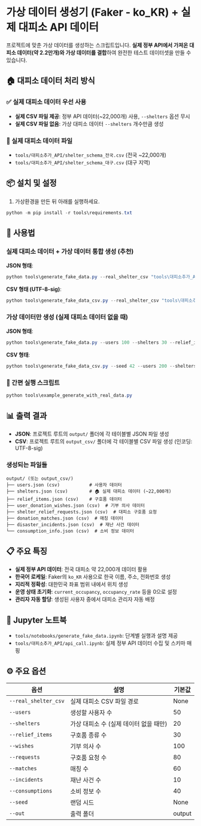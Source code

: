 # 가상 데이터 생성기 (Faker - ko_KR) + 실제 대피소 API 데이터

프로젝트에 맞춘 가상 데이터를 생성하는 스크립트입니다. **실제 정부 API에서 가져온 대피소 데이터(약 2.2만개)와 가상 데이터를 결합**하여 완전한 테스트 데이터셋을 만들 수 있습니다.

## 🏠 대피소 데이터 처리 방식

### ✅ 실제 대피소 데이터 우선 사용
- **실제 CSV 파일 제공**: 정부 API 데이터(~22,000개) 사용, `--shelters` 옵션 무시
- **실제 CSV 파일 없음**: 가상 대피소 데이터 `--shelters` 개수만큼 생성

### 📁 실제 대피소 데이터 파일
- `tools/대피소추가_API/shelter_schema_전국.csv` (전국 ~22,000개)
- `tools/대피소추가_API/shelter_schema_대구.csv` (대구 지역)

## 📦 설치 및 설정

1. 가상환경을 만든 뒤 아래를 실행하세요.

```powershell
python -m pip install -r tools\requirements.txt
```

## 🚀 사용법

### 실제 대피소 데이터 + 가상 데이터 통합 생성 (추천)

**JSON 형태**:
```powershell
python tools\generate_fake_data.py --real_shelter_csv "tools\대피소추가_API\shelter_schema_전국.csv" --users 100 --relief_items 50 --wishes 300 --requests 250 --matches 150
```

**CSV 형태 (UTF-8-sig)**:
```powershell
python tools\generate_fake_data_csv.py --real_shelter_csv "tools\대피소추가_API\shelter_schema_전국.csv" --users 100 --relief_items 50 --wishes 300 --requests 250 --matches 150
```

### 가상 데이터만 생성 (실제 대피소 데이터 없을 때)

**JSON 형태**:
```powershell
python tools\generate_fake_data.py --users 100 --shelters 30 --relief_items 50
```

**CSV 형태**:
```powershell
python tools\generate_fake_data_csv.py --seed 42 --users 200 --shelters 80 --relief_items 160 --wishes 300 --requests 250 --matches 200 --incidents 30 --consumptions 100
```

### 🎯 간편 실행 스크립트

```powershell
python tools\example_generate_with_real_data.py
```

## 📊 출력 결과

- **JSON**: 프로젝트 루트의 `output/` 폴더에 각 테이블별 JSON 파일 생성
- **CSV**: 프로젝트 루트의 `output_csv/` 폴더에 각 테이블별 CSV 파일 생성 (인코딩: UTF-8-sig)

### 생성되는 파일들
```
output/ (또는 output_csv/)
├── users.json (csv)           # 사용자 데이터
├── shelters.json (csv)        # 🏠 실제 대피소 데이터 (~22,000개)
├── relief_items.json (csv)    # 구호품 데이터
├── user_donation_wishes.json (csv)  # 기부 의사 데이터
├── shelter_relief_requests.json (csv)  # 대피소 구호품 요청
├── donation_matches.json (csv)  # 매칭 데이터
├── disaster_incidents.json (csv)  # 재난 사건 데이터
└── consumption_info.json (csv)  # 소비 정보 데이터
```

## 📋 주요 특징

- **실제 정부 API 데이터**: 전국 대피소 약 22,000개 데이터 활용
- **한국어 로케일**: Faker의 `ko_KR` 사용으로 한국 이름, 주소, 전화번호 생성
- **지리적 정확성**: 대한민국 좌표 범위 내에서 위치 생성
- **운영 상태 초기화**: `current_occupancy`, `occupancy_rate` 등을 0으로 설정
- **관리자 자동 할당**: 생성된 사용자 중에서 대피소 관리자 자동 배정

## 📓 Jupyter 노트북

- `tools/notebooks/generate_fake_data.ipynb`: 단계별 실행과 설명 제공
- `tools/대피소추가_API/api_call.ipynb`: 실제 정부 API 데이터 수집 및 스키마 매핑

## ⚙️ 주요 옵션

| 옵션 | 설명 | 기본값 |
|------|------|--------|
| `--real_shelter_csv` | 실제 대피소 CSV 파일 경로 | None |
| `--users` | 생성할 사용자 수 | 50 |
| `--shelters` | 가상 대피소 수 (실제 데이터 없을 때만) | 20 |
| `--relief_items` | 구호품 종류 수 | 30 |
| `--wishes` | 기부 의사 수 | 100 |
| `--requests` | 구호품 요청 수 | 80 |
| `--matches` | 매칭 수 | 60 |
| `--incidents` | 재난 사건 수 | 10 |
| `--consumptions` | 소비 정보 수 | 40 |
| `--seed` | 랜덤 시드 | None |
| `--out` | 출력 폴더 | output |

